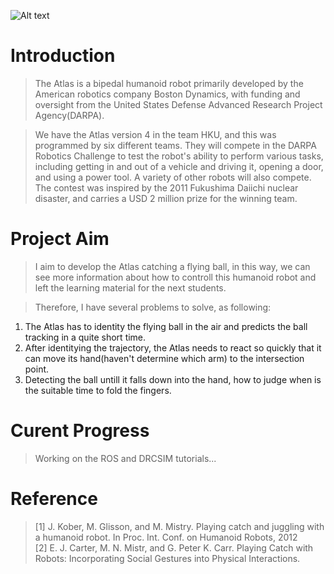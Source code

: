 
![Alt text](/home/ocs3/Pictures/intro1.jpg)
# Introduction
>The Atlas is a bipedal humanoid robot primarily developed by the American robotics company Boston Dynamics, with funding and oversight from the United States Defense Advanced Research Project Agency(DARPA).

>We have the Atlas version 4 in the team HKU, and this was programmed by six different teams. They will compete in the DARPA Robotics Challenge to test the robot's ability to perform various tasks, including getting in and out of a vehicle and driving it, opening a door, and using a power tool. A variety of other robots will also compete. The contest was inspired by the 2011 Fukushima Daiichi nuclear disaster, and carries a USD 2 million prize for the winning team.

# Project Aim
>I aim to develop the Atlas catching a flying ball, in this way, we can see more information about how to controll this humanoid robot and left the learning material for the next students.

>Therefore, I have several problems to solve, as following:  
1. The Atlas has to identity the flying ball in the air and predicts the ball tracking in a quite short time.
2. After identitying the trajectory, the Atlas needs to react so quickly that it can move its hand(haven't determine which arm) to the intersection point.
3. Detecting the ball untill it falls down into the hand, how to judge when is the suitable time to fold the fingers.

# Curent Progress
>Working on the ROS and DRCSIM tutorials...

# Reference
>[1] J. Kober, M. Glisson, and M. Mistry. Playing catch and juggling with a humanoid robot. In Proc. Int. Conf. on Humanoid Robots, 2012  
>[2] E. J. Carter, M. N. Mistr, and G. Peter K. Carr. Playing Catch with Robots: Incorporating Social Gestures into Physical Interactions.
